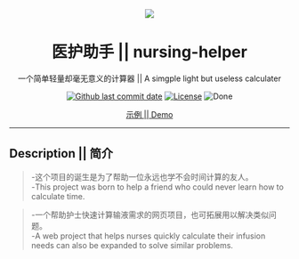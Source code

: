 <div align="center">
  <img src="/ico/fav.ico">  
  
  # 医护助手 || nursing-helper
  
   一个简单轻量却毫无意义的计算器 || A simgple light but useless calculater   
  
  [![Github last commit date](https://img.shields.io/github/last-commit/kankezhiyan/nursing-helper?style=flat&color=ff69b4&label=Updated&logo=github&cacheSeconds=600)](https://github.com/kankezhiyan/nursing-helper/commits)
  [![License](https://img.shields.io/github/license/kankezhiyan/nursing-helper?style=flat&color=3399cc&label=License&logo=apache&cacheSeconds=2592000)](https://github.com/kankezhiyan/nursing-helper/blob/main/LICENSE.txt)
  ![Done](https://img.shields.io/badge/Done-V1.0.2-FF69B4)  
  
  [示例 || Demo](https://dreamerk.cn/app/cyq-care/cyq)
  </div>

---

## Description || 简介

>-这个项目的诞生是为了帮助一位永远也学不会时间计算的友人。  
>-This project was born to help a friend who could never learn how to calculate time.

>-一个帮助护士快速计算输液需求的网页项目，也可拓展用以解决类似问题。  
>-A web project that helps nurses quickly calculate their infusion needs can also be expanded to solve similar problems.



